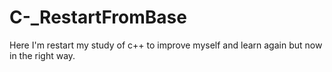 # C-_RestartFromBase
Here I'm restart my study of c++ to improve myself and learn again but now in the right way.
